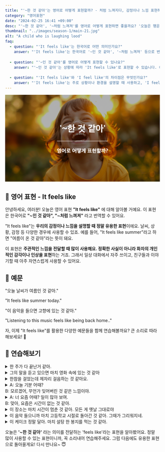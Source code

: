 ```yaml
---
title: "'~한 것 같아'는 영어로 어떻게 표현할까? - 처럼 느껴지다, 감정이나 느낌 표현하기"
category: "영어표현"
date: "2024-02-25 16:41 +09:00"
desc: "'~한 것 같아', '~처럼 느껴져'를 영어로 어떻게 표현하면 좋을까요? '오늘은 행운이 따르는 날인 것 같아', '이 영화는 실화를 바탕으로 한 것 같아' 등을 영어로 표현하는 법을 배워봅시다."
thumbnail: "../images/season-1/main-21.jpg"
alt: "A child who is laughing lood"
faq:
  - question: "'It feels like'는 한국어로 어떤 의미인가요?"
    answer: "'It feels like'는 한국어로 '~인 것 같아', '~처럼 느껴져' 등으로 번역될 수 있습니다. 주로 날씨, 상황, 감정 등을 주관적으로 표현할 때 사용합니다."

  - question: "'~인 것 같아'를 영어로 어떻게 표현할 수 있나요?"
    answer: "'~인 것 같아'는 상황에 따라 'It feels like'로 표현할 수 있습니다. 예를 들어, '여름이 온 것 같아'는 'It feels like summer'로 말할 수 있습니다."

  - question: "'It feels like'와 'I feel like'의 차이점은 무엇인가요?"
    answer: "'It feels like'는 주로 상황이나 환경을 설명할 때 사용하고, 'I feel like'는 개인의 의견이나 느낌을 표현할 때 사용합니다. 예를 들어, 'It feels like rain'(비가 올 것 같아)와 'I feel like eating pizza'(피자를 먹고 싶어)처럼 사용합니다."
---
```


![~한 것 같아 영어표현](../images/season-1/main-21.jpg)

## 🌟 영어 표현 - It feels like

안녕하세요, 여러분! 오늘은 영어 표현 **"It feels like"** 에 대해 알아볼 거예요. 이 표현은 한국어로 **"~인 것 같아", "~처럼 느껴져"** 라고 번역할 수 있어요.

"It feels like"는 **우리의 감정이나 느낌을 설명할 때 정말 유용한 표현**이에요. 날씨, 상황, 감정 등 다양한 경우에 사용할 수 있죠. 예를 들어, "It feels like summer"라고 하면 "여름이 온 것 같아"라는 뜻이 돼요.

이 표현은 **주관적인 느낌을 전달할 때 많이 사용해요. 정확한 사실이 아니라 화자의 개인적인 감각이나 인상을 표현**하는 거죠. 그래서 일상 대화에서 자주 쓰이고, 친구들과 이야기할 때 아주 자연스럽게 사용할 수 있어요.

## 📖 예문

"오늘 날씨가 여름인 것 같아."

"It feels like summer today."

"이 음악을 들으면 고향에 있는 것 같아."

"Listening to this music feels like being back home.."

자, 이제 "It feels like"를 활용한 다양한 예문들을 함께 연습해볼까요? 큰 소리로 따라 해보세요! 🌟

## 💬 연습해보기

<details>
 <summary>한 주가 다 끝난거 같아.</summary>
  <span>It feels like the week is over.</span>
</details>

<details>
  <summary>그의 말을 듣고 있으면 마치 영화 속에 있는 것 같아</summary>
  <span>Listening to him feels like being in a movie.</span>
</details>

<details>
 <summary>한참을 걸었는데 제자리 걸음하는 것 같아요.</summary>
  <span>We've been walking for hours. It feels like we're going in circles.</span>
</details>

<details>
  <summary>A: 오늘 기분 어때?<br>B: 모르겠어, 무언가 잊어버린 것 같은 느낌이야.</summary>
  <span>A: How do you feel today?<br>B: I don't know, it feels like I forgot something.</span>
</details>

<details>
  <summary>A: 너 요즘 어때? 일이 많아 보여.<br>B: 맞아, 요즘은 시간이 없는 것 같아.</summary>
  <span>A: How have you been lately? You look busy.<br>B: Right, lately it feels like there’s no time.</span>
</details>

<details>
  <summary>이 장소는 마치 시간이 멈춘 것 같아. 모든 게 옛날 그대로야</summary>
  <span>This place feels like time has stopped. Everything is just as it was in the past.</span>
</details>

<details>
  <summary>이 음악 들으니까 마치 고등학교 시절로 돌아간 것 같아. 그때가 그리워지네.</summary>
  <span>Listening to this music, it feels like I've gone back to my high school days. I miss those times.</span>
</details>

<details>
  <summary>이 케이크 정말 달아. 마치 설탕 한 봉지를 먹는 것 같아.</summary>
  <span>This cake is so sweet. It feels like eating a whole bag of sugar.</span>
</details>

오늘은 **'\~한 것 같아'** 라는 의미를 전달하는 'feels like'라는 표현을 알아봤어요. 정말 많이 사용할 수 있는 표현이니까, 꼭 소리내어 연습해주세요. 그럼 다음에도 유용한 표현으로 돌아올게요! 다시 만나요~ 😇
